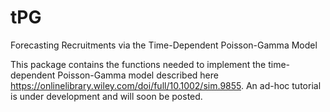 # tPG
Forecasting Recruitments via the Time-Dependent Poisson-Gamma Model

This package contains the functions needed to implement the time-dependent Poisson-Gamma model described here https://onlinelibrary.wiley.com/doi/full/10.1002/sim.9855.
An ad-hoc tutorial is under development and will soon be posted.
